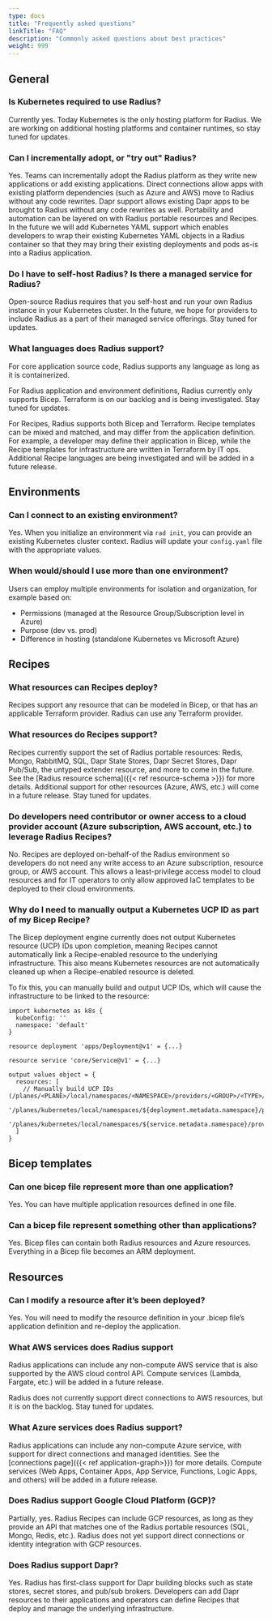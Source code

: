 ```yaml
---
type: docs
title: "Frequently asked questions"
linkTitle: "FAQ"
description: "Commonly asked questions about best practices"
weight: 999
---
```


## General

### Is Kubernetes required to use Radius? 

Currently yes. Today Kubernetes is the only hosting platform for Radius. We are working on additional hosting platforms and container runtimes, so stay tuned for updates. 

### Can I incrementally adopt, or "try out" Radius?

Yes. Teams can incrementally adopt the Radius platform as they write new applications or add existing applications. Direct connections allow apps with existing platform dependencies (such as Azure and AWS) move to Radius without any code rewrites. Dapr support allows existing Dapr apps to be brought to Radius without any code rewrites as well. Portability and automation can be layered on with Radius portable resources and Recipes. In the future we will add Kubernetes YAML support which enables developers to wrap their existing Kubernetes YAML objects in a Radius container so that they may bring their existing deployments and pods as-is into a Radius application.

### Do I have to self-host Radius? Is there a managed service for Radius? 

Open-source Radius requires that you self-host and run your own Radius instance in your Kubernetes cluster. In the future, we hope for providers to include Radius as a part of their managed service offerings. Stay tuned for updates.

### What languages does Radius support? 

For core application source code, Radius supports any language as long as it is containerized. 

For Radius application and environment definitions, Radius currently only supports Bicep. Terraform is on our backlog and is being investigated. Stay tuned for updates. 

For Recipes, Radius supports both Bicep and Terraform. Recipe templates can be mixed and matched, and may differ from the application definition. For example, a developer may define their application in Bicep, while the Recipe templates for infrastructure are written in Terraform by IT ops. Additional Recipe languages are being investigated and will be added in a future release.

## Environments

### Can I connect to an existing environment?

Yes. When you initialize an environment via `rad init`, you can provide an existing Kubernetes cluster context. Radius will update your `config.yaml` file with the appropriate values.

### When would/should I use more than one environment?

Users can employ multiple environments for isolation and organization, for example based on:
- Permissions (managed at the Resource Group/Subscription level in Azure)
- Purpose (dev vs. prod)
- Difference in hosting (standalone Kubernetes vs Microsoft Azure)

## Recipes

### What resources can Recipes deploy? 

Recipes support any resource that can be modeled in Bicep, or that has an applicable Terraform provider. Radius can use any Terraform provider. 

### What resources do Recipes support?

Recipes currently support the set of Radius portable resources: Redis, Mongo, RabbitMQ, SQL, Dapr State Stores, Dapr Secret Stores, Dapr Pub/Sub, the untyped extender resource, and more to come in the future. See the [Radius resource schema]({{< ref resource-schema >}}) for more details. Additional support for other resources (Azure, AWS, etc.) will come in a future release. Stay tuned for updates. 

### Do developers need contributor or owner access to a cloud provider account (Azure subscription, AWS account, etc.) to leverage Radius Recipes? 

No. Recipes are deployed on-behalf-of the Radius environment so developers do not need any write access to an Azure subscription, resource group, or AWS account. This allows a least-privilege access model to cloud resources and for IT operators to only allow approved IaC templates to be deployed to their cloud environments. 

### Why do I need to manually output a Kubernetes UCP ID as part of my Bicep Recipe?

The Bicep deployment engine currently does not output Kubernetes resource (UCP) IDs upon completion, meaning Recipes cannot automatically link a Recipe-enabled resource to the underlying infrastructure. This also means Kubernetes resources are not automatically cleaned up when a Recipe-enabled resource is deleted.

To fix this, you can manually build and output UCP IDs, which will cause the infrastructure to be linked to the resource:

```bicep
import kubernetes as k8s {
  kubeConfig: ''
  namespace: 'default'
}

resource deployment 'apps/Deployment@v1' = {...}

resource service 'core/Service@v1' = {...}

output values object = {
  resources: [
    // Manually build UCP IDs (/planes/<PLANE>/local/namespaces/<NAMESPACE>/providers/<GROUP>/<TYPE>/<NAME>)
    '/planes/kubernetes/local/namespaces/${deployment.metadata.namespace}/providers/apps/Deployment/${deployment.metadata.name}'
    '/planes/kubernetes/local/namespaces/${service.metadata.namespace}/providers/core/Service/${service.metadata.name}'
  ]
}
```

## Bicep templates

### Can one bicep file represent more than one application?

Yes. You can have multiple application resources defined in one file.

### Can a bicep file represent something other than applications?

Yes. Bicep files can contain both Radius resources and Azure resources. Everything in a Bicep file becomes an ARM deployment.

## Resources

### Can I modify a resource after it’s been deployed?

Yes. You will need to modify the resource definition in your .bicep file’s application definition and re-deploy the application.

### What AWS services does Radius support 

Radius applications can include any non-compute AWS service that is also supported by the AWS cloud control API. Compute services (Lambda, Fargate, etc.) will be added in a future release. 

Radius does not currently support direct connections to AWS resources, but it is on the backlog. Stay tuned for updates. 

### What Azure services does Radius support? 

Radius applications can include any non-compute Azure service, with support for direct connections and managed identities. See the [connections page]({{< ref application-graph>}}) for more details. Compute services (Web Apps, Container Apps, App Service, Functions, Logic Apps, and others) will be added in a future release. 

### Does Radius support Google Cloud Platform (GCP)? 

Partially, yes. Radius Recipes can include GCP resources, as long as they provide an API that matches one of the Radius portable resources (SQL, Mongo, Redis, etc.). Radius does not yet support direct connections or identity integration with GCP resources. 

### Does Radius support Dapr? 

Yes. Radius has first-class support for Dapr building blocks such as state stores, secret stores, and pub/sub brokers. Developers can add Dapr resources to their applications and operators can define Recipes that deploy and manage the underlying infrastructure. 